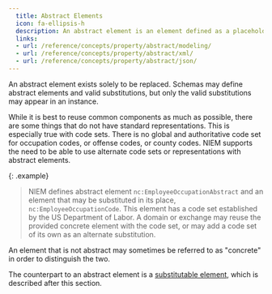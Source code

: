 ```yaml
---
  title: Abstract Elements
  icon: fa-ellipsis-h
  description: An abstract element is an element defined as a placeholder in a schema that must be replaced with an appropriate substitution in an instance.
  links:
  - url: /reference/concepts/property/abstract/modeling/
  - url: /reference/concepts/property/abstract/xml/
  - url: /reference/concepts/property/abstract/json/
---
```


An abstract element exists solely to be replaced.  Schemas may define abstract elements and valid substitutions, but only the valid substitutions may appear in an instance.

While it is best to reuse common components as much as possible, there are some things that do not have standard representations.  This is especially true with code sets.  There is no global and authoritative code set for occupation codes, or offense codes, or county codes.  NIEM supports the need to be able to use alternate code sets or representations with abstract elements.

{: .example}
> NIEM defines abstract element `nc:EmployeeOccupationAbstract` and an element that may be substituted in its place, `nc:EmployeeOccupationCode`.  This element has a code set established by the US Department of Labor.  A domain or exchange may reuse the provided concrete element with the code set, or may add a code set of its own as an alternate substitution.

<!--more-->

An element that is not abstract may sometimes be referred to as "concrete" in order to distinguish the two.

The counterpart to an abstract element is a [substitutable element](../substitutable), which is described after this section.
